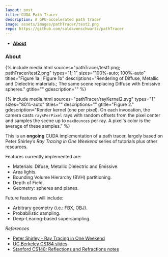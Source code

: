 ```yaml
---
layout: post
title: CUDA Path Tracer
description: A GPU-accelerated path tracer
image: assets/images/pathTracer/test2.png
repo: https://github.com/saldavonschwartz/pathTracer
---
```

<!-- Links: -->
[l1]: https://raytracing.github.io
[l2]: https://cs184.eecs.berkeley.edu/sp20
[l3]: https://graphics.stanford.edu/courses/cs148-10-summer/docs/2006--degreve--reflection_refraction.pdf

- **[About](#1)**

### <a class="toc_item" name="1"></a>About

{% include media.html
  sources="pathTracer/test1.png; pathTracer/test2.png"
  types="1; 1"
  sizes="100%-auto; 100%-auto"
  titles="Figure 1a.; Figure 1b"
  descriptions="Rendering of Diffuse, Metallic and Dielectric materials.; The same scene replacing Diffuse with Emissive spheres."
  gtitle=""
  gdescription=""
%}

{% include media.html
  sources="pathTracer/rayKernel2.svg"
  types="1"
  sizes="80%-auto"
  titles=""
  descriptions=""
  gtitle="Figure 2."
  gdescription="Render kernel (one per pixel). On each invocation, the camera casts <code>raysPerPixel</code> rays with random offsets from the pixel center and samples the scene up to <code>maxBounces</code> per ray. A pixel's color is the average of these samples."
%}

This is an **ongoing** CUDA implementation of a path tracer, largely based on Peter Shirley’s *Ray Tracing in One Weekend* series of tutorials plus other resources.

Features currently implemented are:

- Materials: Difuse, Metallic Dielectric and Emissive.
- Area lights.
- Bounding Volume Hierarchy (BVH) partitioning.
- Depth of Field.
- Geometry: spheres and planes.

Future features will include:

- Arbitrary geometry (i.e.: FBX, OBJ).
- Probabilistic sampling.
- Deep-Learing-based supersampling.

*References*
- [Peter Shirley - Ray Tracing in One Weekend][l1]
- [UC Berkeley CS184 slides][l2]
- [Stanford CS148: Reflections and Refractions notes][l3]
